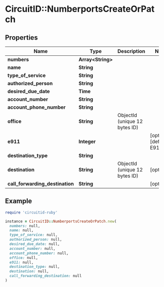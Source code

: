 # CircuitID::NumberportsCreateOrPatch

## Properties

| Name | Type | Description | Notes |
| ---- | ---- | ----------- | ----- |
| **numbers** | **Array&lt;String&gt;** |  |  |
| **name** | **String** |  |  |
| **type_of_service** | **String** |  |  |
| **authorized_person** | **String** |  |  |
| **desired_due_date** | **Time** |  |  |
| **account_number** | **String** |  |  |
| **account_phone_number** | **String** |  |  |
| **office** | **String** | ObjectId (unique 12 bytes ID) |  |
| **e911** | **Integer** |  | [optional][default to E911::N0] |
| **destination_type** | **String** |  |  |
| **destination** | **String** | ObjectId (unique 12 bytes ID) | [optional] |
| **call_forwarding_destination** | **String** |  | [optional] |

## Example

```ruby
require 'circuitid-ruby'

instance = CircuitID::NumberportsCreateOrPatch.new(
  numbers: null,
  name: null,
  type_of_service: null,
  authorized_person: null,
  desired_due_date: null,
  account_number: null,
  account_phone_number: null,
  office: null,
  e911: null,
  destination_type: null,
  destination: null,
  call_forwarding_destination: null
)
```


